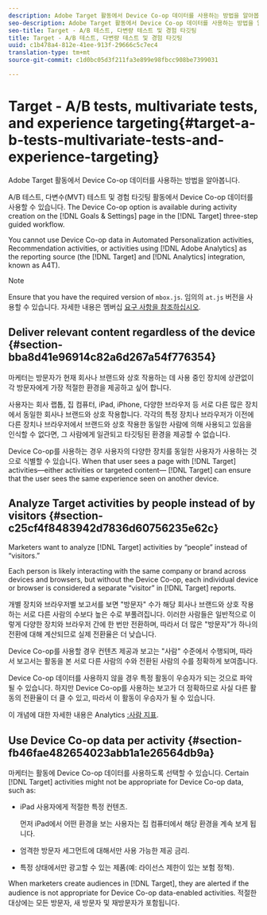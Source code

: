 ```yaml
---
description: Adobe Target 활동에서 Device Co-op 데이터를 사용하는 방법을 알아봅니다.
seo-description: Adobe Target 활동에서 Device Co-op 데이터를 사용하는 방법을 알아봅니다.
seo-title: Target - A/B 테스트, 다변량 테스트 및 경험 타깃팅
title: Target - A/B 테스트, 다변량 테스트 및 경험 타깃팅
uuid: c1b478a4-812e-41ee-913f-29666c5c7ec4
translation-type: tm+mt
source-git-commit: c1d0bc05d3f211fa3e899e98fbcc908be7399031

---
```



# Target - A/B tests, multivariate tests, and experience targeting{#target-a-b-tests-multivariate-tests-and-experience-targeting}

Adobe Target 활동에서 Device Co-op 데이터를 사용하는 방법을 알아봅니다.

A/B 테스트, 다변수(MVT) 테스트 및 경험 타깃팅 활동에서 Device Co-op 데이터를 사용할 수 있습니다. The Device Co-op option is available during activity creation on the [!DNL Goals & Settings] page in the [!DNL Target] three-step guided workflow.

You cannot use Device Co-op data in Automated Personalization activities, Recommendation activities, or activities using [!DNL Adobe Analytics] as the reporting source (the [!DNL Target] and [!DNL Analytics] integration, known as A4T).

>[!NOTE]
>
>Ensure that you have the required version of `mbox.js`. 임의의 `at.js` 버전을 사용할 수 있습니다. 자세한 내용은 멤버십 [요구 사항을 참조하십시오](../about/requirements.md#concept-31d3d165d22546afbedf023d32ad3a43).

## Deliver relevant content regardless of the device {#section-bba8d41e96914c82a6d267a54f776354}

마케터는 방문자가 현재 회사나 브랜드와 상호 작용하는 데 사용 중인 장치에 상관없이 각 방문자에게 가장 적절한 환경을 제공하고 싶어 합니다.

사용자는 회사 랩톱, 집 컴퓨터, iPad, iPhone, 다양한 브라우저 등 서로 다른 많은 장치에서 동일한 회사나 브랜드와 상호 작용합니다. 각각의 특정 장치나 브라우저가 이전에 다른 장치나 브라우저에서 브랜드와 상호 작용한 동일한 사람에 의해 사용되고 있음을 인식할 수 없다면, 그 사람에게 일관되고 타깃팅된 환경을 제공할 수 없습니다.

Device Co-op를 사용하는 경우 사용자의 다양한 장치를 동일한 사용자가 사용하는 것으로 식별할 수 있습니다. When that user sees a page with [!DNL Target] activities—either activities or targeted content— [!DNL Target] can ensure that the user sees the same experience seen on another device.

## Analyze Target activities by people instead of by visitors {#section-c25cf4f8483942d7836d60756235e62c}

Marketers want to analyze [!DNL Target] activities by “people” instead of “visitors.”

Each person is likely interacting with the same company or brand across devices and browsers, but without the Device Co-op, each individual device or browser is considered a separate “visitor” in [!DNL Target] reports.

개별 장치와 브라우저별 보고서를 보면 &quot;방문자&quot; 수가 해당 회사나 브랜드와 상호 작용하는 서로 다른 사람의 수보다 높은 수로 부풀려집니다. 이러한 사람들은 일반적으로 이렇게 다양한 장치와 브라우저 간에 한 번만 전환하며, 따라서 더 많은 &quot;방문자&quot;가 하나의 전환에 대해 계산되므로 실제 전환율은 더 낮습니다.

Device Co-op를 사용할 경우 컨텐츠 제공과 보고는 &quot;사람&quot; 수준에서 수행되며, 따라서 보고서는 활동을 본 서로 다른 사람의 수와 전환된 사람의 수를 정확하게 보여줍니다.

Device Co-op 데이터를 사용하지 않을 경우 특정 활동이 우승자가 되는 것으로 파악될 수 있습니다. 하지만 Device Co-op를 사용하는 보고가 더 정확하므로 사실 다른 활동의 전환율이 더 클 수 있고, 따라서 이 활동이 우승자가 될 수 있습니다.

이 개념에 대한 자세한 내용은 Analytics [:사람 지표](../other-solutions/people.md#concept-8c57cd3904974e078d7fbf84ac9c2d63).

## Use Device Co-op data per activity {#section-fb46fae482654023abb1a1e26564db9a}

마케터는 활동에 Device Co-op 데이터를 사용하도록 선택할 수 있습니다. Certain [!DNL Target] activities might not be appropriate for Device Co-op data, such as:

* iPad 사용자에게 적절한 특정 컨텐츠.

   먼저 iPad에서 어떤 환경을 보는 사용자는 집 컴퓨터에서 해당 환경을 계속 보게 됩니다.

* 엄격한 방문자 세그먼트에 대해서만 사용 가능한 제공 금리.
* 특정 상태에서만 광고할 수 있는 제품(예: 라이선스 제한이 있는 보험 정책).

When marketers create audiences in [!DNL Target], they are alerted if the audience is not appropriate for Device Co-op data-enabled activities. 적절한 대상에는 모든 방문자, 새 방문자 및 재방문자가 포함됩니다.
